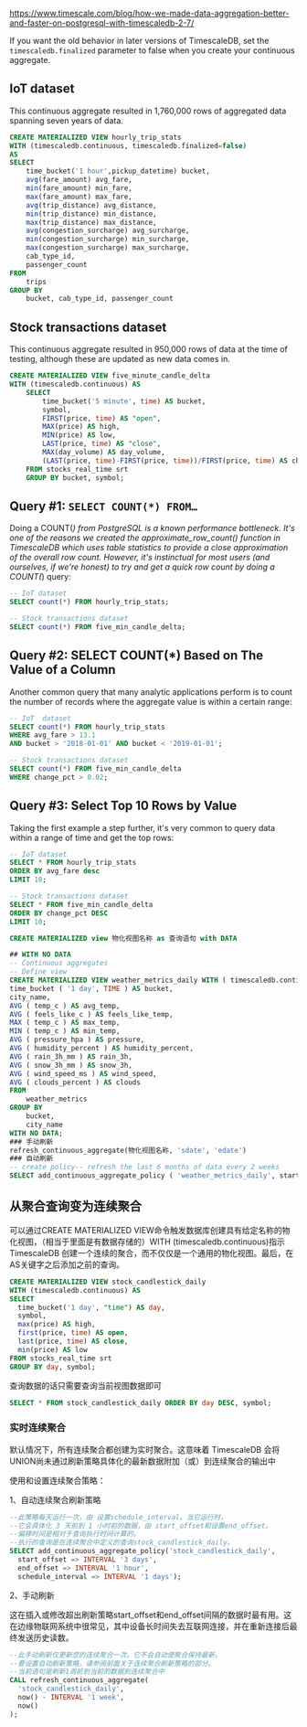 https://www.timescale.com/blog/how-we-made-data-aggregation-better-and-faster-on-postgresql-with-timescaledb-2-7/

If you want the old behavior in later versions of TimescaleDB, set the `timescaledb.finalized` parameter to false when you create your continuous aggregate.

## IoT dataset

This continuous aggregate resulted in 1,760,000 rows of aggregated data spanning seven years of data.

```sql
CREATE MATERIALIZED VIEW hourly_trip_stats
WITH (timescaledb.continuous, timescaledb.finalized=false) 
AS
SELECT 
	time_bucket('1 hour',pickup_datetime) bucket,
	avg(fare_amount) avg_fare,
	min(fare_amount) min_fare,
	max(fare_amount) max_fare,
	avg(trip_distance) avg_distance,
	min(trip_distance) min_distance,
	max(trip_distance) max_distance,
	avg(congestion_surcharge) avg_surcharge,
	min(congestion_surcharge) min_surcharge,
	max(congestion_surcharge) max_surcharge,
	cab_type_id,
	passenger_count
FROM 
	trips
GROUP BY 
	bucket, cab_type_id, passenger_count
```
## Stock transactions dataset

This continuous aggregate resulted in 950,000 rows of data at the time of testing, although these are updated as new data comes in.
```sql
CREATE MATERIALIZED VIEW five_minute_candle_delta
WITH (timescaledb.continuous) AS
    SELECT
        time_bucket('5 minute', time) AS bucket,
        symbol,
        FIRST(price, time) AS "open",
        MAX(price) AS high,
        MIN(price) AS low,
        LAST(price, time) AS "close",
        MAX(day_volume) AS day_volume,
        (LAST(price, time)-FIRST(price, time))/FIRST(price, time) AS change_pct
    FROM stocks_real_time srt
    GROUP BY bucket, symbol;
```
## Query #1: `SELECT COUNT(*) FROM…`
Doing a COUNT(*) from PostgreSQL is a known performance bottleneck. It's one of the reasons we created the approximate_row_count() function in TimescaleDB which uses table statistics to provide a close approximation of the overall row count. However, it's instinctual for most users (and ourselves, if we're honest) to try and get a quick row count by doing a COUNT(*) query:
```sql
-- IoT dataset
SELECT count(*) FROM hourly_trip_stats;

-- Stock transactions dataset
SELECT count(*) FROM five_min_candle_delta;
```

## Query #2: SELECT COUNT(*) Based on The Value of a Column
Another common query that many analytic applications perform is to count the number of records where the aggregate value is within a certain range:
```sql
-- IoT  dataset
SELECT count(*) FROM hourly_trip_stats
WHERE avg_fare > 13.1
AND bucket > '2018-01-01' AND bucket < '2019-01-01';

-- Stock transactions dataset
SELECT count(*) FROM five_min_candle_delta
WHERE change_pct > 0.02;
```

## Query #3: Select Top 10 Rows by Value
Taking the first example a step further, it's very common to query data within a range of time and get the top rows:
```sql
-- IoT dataset
SELECT * FROM hourly_trip_stats
ORDER BY avg_fare desc
LIMIT 10;

-- Stock transactions dataset
SELECT * FROM five_min_candle_delta
ORDER BY change_pct DESC 
LIMIT 10;
```
```sql
CREATE MATERIALIZED view 物化视图名称 as 查询语句 with DATA

## WITH NO DATA
-- Continuous aggregates
-- Define view
CREATE MATERIALIZED VIEW weather_metrics_daily WITH ( timescaledb.continuous ) AS SELECT
time_bucket ( '1 day', TIME ) AS bucket,
city_name,
AVG ( temp_c ) AS avg_temp,
AVG ( feels_like_c ) AS feels_like_temp,
MAX ( temp_c ) AS max_temp,
MIN ( temp_c ) AS min_temp,
AVG ( pressure_hpa ) AS pressure,
AVG ( humidity_percent ) AS humidity_percent,
AVG ( rain_3h_mm ) AS rain_3h,
AVG ( snow_3h_mm ) AS snow_3h,
AVG ( wind_speed_ms ) AS wind_speed,
AVG ( clouds_percent ) AS clouds 
FROM
	weather_metrics 
GROUP BY
	bucket,
	city_name
WITH NO DATA;
### 手动刷新
refresh_continuous_aggregate(物化视图名称, 'sdate', 'edate')
### 自动刷新
-- create policy-- refresh the last 6 months of data every 2 weeks
SELECT add_continuous_aggregate_policy ( 'weather_metrics_daily', start_offset => INTERVAL '6 months', end_offset => INTERVAL '1 hour',   schedule_interval  =>  INTERVAL  '14 days' )
```


## 从聚合查询变为连续聚合

可以通过CREATE MATERIALIZED VIEW命令触发数据库创建具有给定名称的物化视图，（相当于里面是有数据存储的）WITH (timescaledb.continuous)指示 TimescaleDB 创建一个连续的聚合，而不仅仅是一个通用的物化视图。最后，在AS关键字之后添加之前的查询。
```sql
CREATE MATERIALIZED VIEW stock_candlestick_daily
WITH (timescaledb.continuous) AS
SELECT
  time_bucket('1 day', "time") AS day,
  symbol,
  max(price) AS high,
  first(price, time) AS open,
  last(price, time) AS close,
  min(price) AS low
FROM stocks_real_time srt
GROUP BY day, symbol;
```
查询数据的话只需要查询当前视图数据即可
```sql
SELECT * FROM stock_candlestick_daily ORDER BY day DESC, symbol;
```
### 实时连续聚合

默认情况下，所有连续聚合都创建为实时聚合。这意味着 TimescaleDB 会将UNION尚未通过刷新策略具体化的最新数据附加（或）到连续聚合的输出中

使用和设置连续聚合策略：

1、自动连续聚合刷新策略
```sql
--此策略每天运行一次，由 设置schedule_interval。当它运行时，
--它会具体化 3 天前到 1 小时前的数据，由 start_offset和设置end_offset。
--偏移时间是相对于查询执行时间计算的。
--执行的查询是在连续聚合中定义的查询stock_candlestick_daily。
SELECT add_continuous_aggregate_policy('stock_candlestick_daily',
  start_offset => INTERVAL '3 days',
  end_offset => INTERVAL '1 hour',
  schedule_interval => INTERVAL '1 days');
```
2、手动刷新

这在插入或修改超出刷新策略start_offset和end_offset间隔的数据时最有用。这在边缘物联网系统中很常见，其中设备长时间失去互联网连接，并在重新连接后最终发送历史读数。
```sql
--此手动刷新仅更新您的连续聚合一次。它不会自动使聚合保持最新。
--要设置自动刷新策略，请参阅前面关于连续聚合刷新策略的部分。
--当前语句是刷新1周前到当前的数据到连续聚合中
CALL refresh_continuous_aggregate(
  'stock_candlestick_daily',
  now() - INTERVAL '1 week',
  now()
);
```
